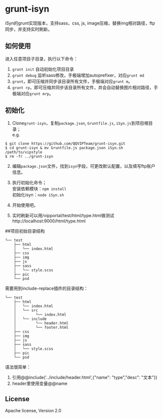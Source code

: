 grunt-isyn
==========

iSyn的grunt实现版本，支持sass，css, js, image压缩，替换img相对路径，ftp同步，并支持实时刷新。

## 如何使用
进入任意项目子目录，执行以下命令：

1. `grunt init` 自动初始化项目目录
2. `grunt debug` 监听sass修改，手极端增加autoprefixer，对应`grunt md`
3. `grunt`，即可压缩并同步该目录所有文件，手极端对应`grunt m`。
4. `grunt rp`，即可压缩并同步该目录所有文件，并会自动替换图片相对路径，手极端对应`grunt mrp`。


## 初始化
1. Clone`grunt-isyn`，复制`package.json`, `Gruntfile.js`, `iSyn.js`到项目根目录；  
e.g.  
```
$ git clone https://github.com/QQVIPTeam/grunt-isyn.git
$ cd grunt-isyn & mv Gruntfile.js package.json iSyn.sh /path/to/vipstyle
$ rm -fr ../grunt-isyn
```

2. 编辑`package.json`文件，找到`isyn`字段，可更改默认配置，以及填写ftp账户信息。

3. 执行初始化命令；  
安装依赖模块：`npm install`  
初始化isyn：`node iSyn.sh`
4. 开始使用吧。
5. 实时刷新可以用/vipportal/test/html/type.html做测试http://localhost:9000/html/type.html



##项目初始目录结构
```
└── test
    ├── html
    │   └── index.html
    ├── css
    ├── img
    ├── js
    ├── sass
    │   └── style.scss
    ├── pic
    └── psd
```
需要用到include-replace插件的目录结构：

```
└── test
    ├── html
    │   └── index.html
    │   └── src
    │  		  └── index.html
    │   └── include
   	│ 		  └── header.html
   	│ 		  └── footer.html
    ├── css
    ├── img
    ├── js
    ├── sass
    │   └── style.scss
    ├── pic
    └── psd
```
语法很简单：

1. 引用@@include('../include/header.html',{"name": "type","desc": "文本"})
2. header里使用变量@@name
## License
Apache license, Version 2.0

